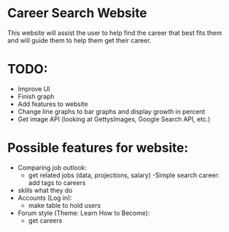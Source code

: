 # Career Search Website
This website will assist the user to help find the career that best fits them and will guide them to help them get their career.
# TODO:
- Improve UI
- Finish graph
- Add features to website
- Change line graphs to bar graphs and display growth in percent 
- Get image API (looking at GettysImages, Google Search API, etc.)
# Possible features for website:
- Comparing job outlook:
  - get related jobs (data, projections, salary)
-Simple search career: 	add tags to careers
 - skills what they do
- Accounts (Log in):
  - make table to hold users
- Forum style (Theme: Learn How to Become):
  - get careers 